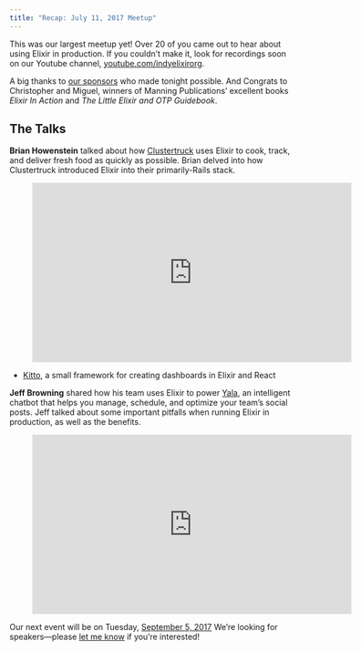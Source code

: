 ```yaml
---
title: "Recap: July 11, 2017 Meetup"
---
```


This was our largest meetup yet! Over 20 of you came out to hear about using Elixir in production. If you couldn’t make it, look for recordings soon on our Youtube channel, [youtube.com/indyelixirorg](https://www.youtube.com/indyelixirorg).

A big thanks to [our sponsors](https://www.meetup.com/indyelixir/sponsors/) who made tonight possible. And Congrats to Christopher and Miguel, winners of Manning Publications’ excellent books *Elixir In Action* and *The Little Elixir and OTP Guidebook*.

## The Talks

**Brian Howenstein** talked about how [Clustertruck](https://clustertruck.com/) uses Elixir to cook, track, and deliver fresh food as quickly as possible. Brian delved into how Clustertruck introduced Elixir into their primarily-Rails stack.

<figure>
  <div class="FlexVideo">
    <iframe width="560" height="315" src="https://www.youtube.com/embed/9LMzYTK6dsE" frameborder="0" allowfullscreen></iframe>
  </div>
</figure>

- [Kitto](https://github.com/kittoframework/kitto), a small framework for creating dashboards in Elixir and React

**Jeff Browning** shared how his team uses Elixir to power [Yala](https://yalabot.com/), an intelligent chatbot that helps you manage, schedule, and optimize your team’s social posts. Jeff talked about some important pitfalls when running Elixir in production, as well as the benefits.

<figure>
  <div class="FlexVideo">
    <iframe width="560" height="315" src="https://www.youtube.com/embed/hk0ZzPUBOCs" frameborder="0" allowfullscreen></iframe>
  </div>
</figure>

Our next event will be on Tuesday, [September 5, 2017](https://www.meetup.com/indyelixir/events/241639349/) We’re looking for speakers—please [let me know](mailto:hello@indyelixir.org) if you’re interested!
